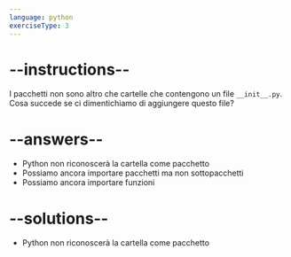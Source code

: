 ```yaml
---
language: python
exerciseType: 3
---
```


# --instructions--

I pacchetti non sono altro che cartelle che contengono un file `__init__.py`.
Cosa succede se ci dimentichiamo di aggiungere questo file?

# --answers--

- Python non riconoscerà la cartella come pacchetto
- Possiamo ancora importare pacchetti ma non sottopacchetti
- Possiamo ancora importare funzioni

# --solutions--

- Python non riconoscerà la cartella come pacchetto
